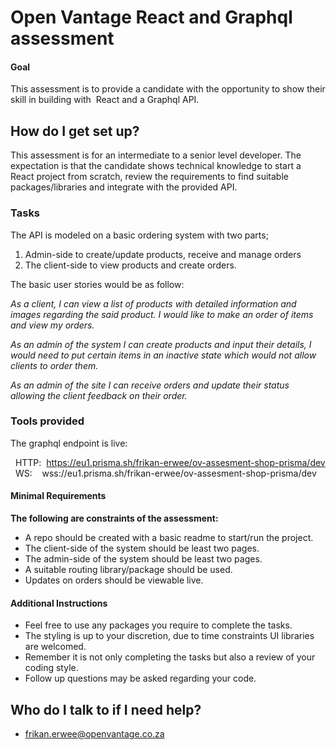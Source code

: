 # Open Vantage React and Graphql assessment

#### Goal
This assessment is to provide a candidate with the opportunity to show their skill in building with  React and a Graphql API.

## How do I get set up? ##

This assessment is for an intermediate to a senior level developer. The expectation is that the candidate shows technical knowledge to start a React project from scratch, review the requirements to find suitable packages/libraries and integrate with the provided API.

### Tasks ###
The API is modeled on a basic ordering system with two parts; 
1. Admin-side to create/update products, receive and manage orders
2. The client-side to view products and create orders.

The basic user stories would be as follow:

*As a client, I can view a list of products with detailed information and images regarding the said product. I would like to make an order of items and view my orders.*

*As an admin of the system I can create products and input their details, I would need to put certain items in an inactive state which would not allow clients to order them.*

*As an admin of the site I can receive orders and update their status allowing the client feedback on their order.*

### Tools provided ###
The graphql endpoint is live:

  HTTP:  https://eu1.prisma.sh/frikan-erwee/ov-assesment-shop-prisma/dev
  WS:    wss://eu1.prisma.sh/frikan-erwee/ov-assesment-shop-prisma/dev

#### Minimal Requirements
**The following are constraints of the assessment:**
* A repo should be created with a basic readme to start/run the project.
* The client-side of the system should be least two pages.
* The admin-side of the system should be least two pages.
* A suitable routing library/package should be used.
* Updates on orders should be viewable live.

#### Additional Instructions ####

* Feel free to use any packages you require to complete the tasks.
* The styling is up to your discretion, due to time constraints UI libraries are welcomed.
* Remember it is not only completing the tasks but also a review of your coding style.
* Follow up questions may be asked regarding your code.


## Who do I talk to if I need help? ##
* frikan.erwee@openvantage.co.za
